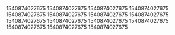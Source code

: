 1540874027675
1540874027675
1540874027675
1540874027675
1540874027675
1540874027675
1540874027675
1540874027675
1540874027675
1540874027675
1540874027675
1540874027675
1540874027675
1540874027675
1540874027675